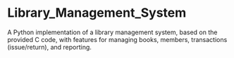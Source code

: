 # Library_Management_System
A Python implementation of a library management system, based on the provided C code, with features for managing books, members, transactions (issue/return), and reporting.
